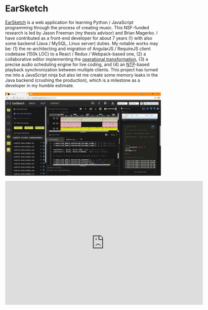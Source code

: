 # EarSketch
[EarSketch](https://earsketch.gatech.edu/) is a web application for learning Python / JavaScript programming through the process of creating music. This NSF-funded research is led by Jason Freeman (my thesis advisor) and Brian Magerko. I have contributed as a front-end developer for about 7 years (!) with also some backend (Java / MySQL, Linux server) duties. My notable works may be: (1) the re-architecting and migration of AngularJS / RequireJS client codebase (150k LOC) to a React / Redux / Webpack-based one, (2) a collaborative editor implementing the [operational transformation](https://en.wikipedia.org/wiki/Operational_transformation), (3) a precise audio scheduling engine for live coding, and (4) an [NTP](https://www.ntp.org/)-based playback synchronization between multiple clients. This project has turned me into a JavaScript ninja but also let me create some memory leaks in the Java backend (crushing the production), which is a milestone as a developer in my humble estimate.

![EarSketch Screenshot](../../media/images/earsketch_535538_full.jpeg)

<iframe title="vimeo-player" src="https://player.vimeo.com/video/180510371" width="640" height="400" frameborder="0" allowfullscreen></iframe>